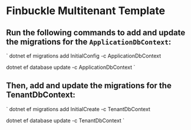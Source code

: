 # Finbuckle Multitenant Template
## Run the following commands to add and update the migrations for the `ApplicationDbContext`:

`
dotnet ef migrations add InitialConfig -c ApplicationDbContext

dotnet ef database update -c ApplicationDbContext
`

## Then, add and update the migrations for the TenantDbContext:

`
dotnet ef migrations add InitialCreate -c TenantDbContext

dotnet ef database update -c TenantDbContext
`
